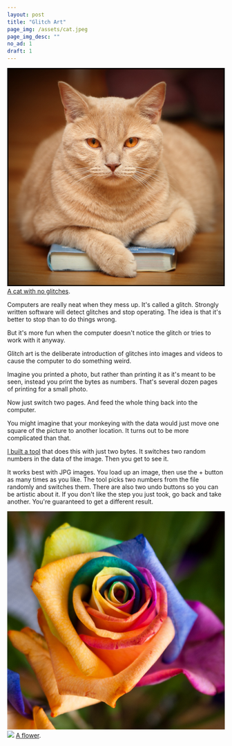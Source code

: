```yaml
---
layout: post
title: "Glitch Art"
page_img: /assets/cat.jpeg
page_img_desc: ""
no_ad: 1
draft: 1
---
```


<div class="illustration">
    <img src="/assets/4497531493_5a35527ab4_b.jpg" />
    <a href="https://www.flickr.com/photos/manueluna/4497531493">A cat with no glitches</a>.
</div>

Computers are really neat when they mess up. It's called a glitch. Strongly written software will detect glitches and stop operating. The idea is that it's better to stop than to do things wrong.

But it's more fun when the computer doesn't notice the glitch or tries to work with it anyway.

Glitch art is the deliberate introduction of glitches into images and videos to cause the computer to do something weird.

Imagine you printed a photo, but rather than printing it as it's meant to be seen, instead you print the bytes as numbers. That's several dozen pages of printing for a small photo.

Now just switch two pages. And feed the whole thing back into the computer.

You might imagine that your monkeying with the data would just move one square of the picture to another location. It turns out to be more complicated than that.

<a href="/glitches/">I built a tool</a> that does this with just two bytes. It switches two random numbers in the data of the image. Then you get to see it.

It works best with JPG images. You load up an image, then use the + button as many times as you like. The tool picks two numbers from the file randomly and switches them. There are also two undo buttons so you can be artistic about it. If you don't like the step you just took, go back and take another. You're guaranteed to get a different result.


<div class="illustration">
    <img src="/assets/7176125763_7eac68f450_b.jpg" />
    <img src="flower.jpeg" />
    <a href="https://www.flickr.com/photos/samjudson/7176125763">A flower</a>.
</div>
